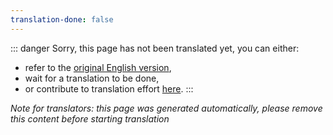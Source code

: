 ```yaml
---
translation-done: false
---
```

::: danger
Sorry, this page has not been translated yet, you can either:
- refer to the [original English version](<../../mapping/mapping-credits.md>),
- wait for a translation to be done,
- or contribute to translation effort [here](https://github.com/bsmg/wiki).
:::

_Note for translators: this page was generated automatically, please remove this content before starting translation_
